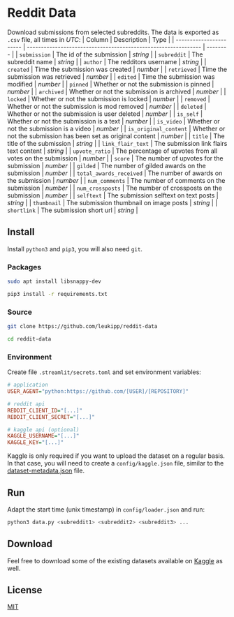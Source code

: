# Reddit Data
Download submissions from selected subreddits.
The data is exported as `.csv` file, all times in *UTC*:
| Column                  | Description                                                    | Type     |
| ----------------------- | -------------------------------------------------------------- | -------- |
| `submission`            | The id of the submission                                       | *string* |
| `subreddit`             | The subreddit name                                             | *string* |
| `author`                | The redditors username                                         | *string* |
| `created`               | Time the submission was created                                | *number* |
| `retrieved`             | Time the submission was retrieved                              | *number* |
| `edited`                | Time the submission was modified                               | *number* |
| `pinned`                | Whether or not the submission is pinned                        | *number* |
| `archived`              | Whether or not the submission is archived                      | *number* |
| `locked`                | Whether or not the submission is locked                        | *number* |
| `removed`               | Whether or not the submission is mod removed                   | *number* |
| `deleted`               | Whether or not the submission is user deleted                  | *number* |
| `is_self`               | Whether or not the submission is a text                        | *number* |
| `is_video`              | Whether or not the submission is a video                       | *number* |
| `is_original_content`   | Whether or not the submission has been set as original content | *number* |
| `title`                 | The title of the submission                                    | *string* |
| `link_flair_text`       | The submission link flairs text content                        | *string* |
| `upvote_ratio`          | The percentage of upvotes from all votes on the submission     | *number* |
| `score`                 | The number of upvotes for the submission                       | *number* |
| `gilded`                | The number of gilded awards on the submission                  | *number* |
| `total_awards_received` | The number of awards on the submission                         | *number* |
| `num_comments`          | The number of comments on the submission                       | *number* |
| `num_crossposts`        | The number of crossposts on the submission                     | *number* |
| `selftext`              | The submission selftext on text posts                          | *string* |
| `thumbnail`             | The submission thumbnail on image posts                        | *string* |
| `shortlink`             | The submission short url                                       | *string* |

## Install
Install `python3` and `pip3`, you will also need `git`.

### Packages
```bash
sudo apt install libsnappy-dev
```

```bash
pip3 install -r requirements.txt
```

### Source
```bash
git clone https://github.com/leukipp/reddit-data
```
```bash
cd reddit-data
```

### Environment
Create file `.streamlit/secrets.toml` and set environment variables:
```ini
# application
USER_AGENT="python:https://github.com/[USER]/[REPOSITORY]"

# reddit api
REDDIT_CLIENT_ID="[...]"
REDDIT_CLIENT_SECRET="[...]"

# kaggle api (optional)
KAGGLE_USERNAME="[...]"
KAGGLE_KEY="[...]"
```

Kaggle is only required if you want to upload the dataset on a regular basis. In that case, you will need to create a `config/kaggle.json` file, similar to the [dataset-metadata.json](https://github.com/Kaggle/kaggle-api/wiki/Dataset-Metadata) file.

## Run

Adapt the start time (unix timestamp) in `config/loader.json` and run:
```bash
python3 data.py <subreddit1> <subreddit2> <subreddit3> ...
```

## Download

Feel free to download some of the existing datasets available on [Kaggle](https://www.kaggle.com/leukipp/datasets?search=reddit) as well.

## License
[MIT](/LICENSE)